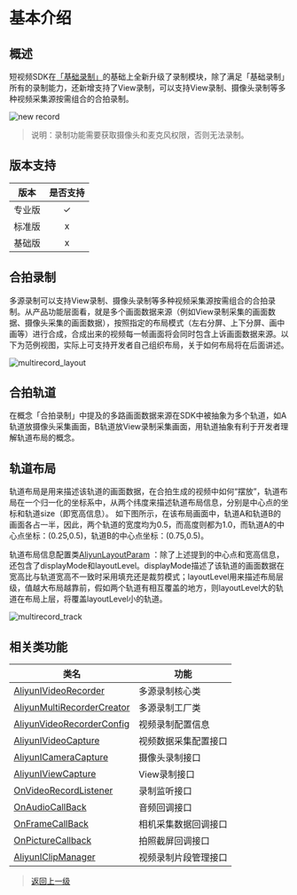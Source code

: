 # 基本介绍

## 概述
短视频SDK在[「基础录制」](../基础录制/README.md)的基础上全新升级了录制模块，除了满足「基础录制」所有的录制能力，还新增支持了View录制，可以支持View录制、摄像头录制等多种视频采集源按需组合的合拍录制。

![new record](https://alivc-demo-cms.alicdn.com/versionProduct/sourceCode/shortVideo/images/new_record_intro.jpg)
>说明：录制功能需要获取摄像头和麦克风权限，否则无法录制。

## 版本支持
|  版本  | 是否支持 |
| :----: | :------: |
| 专业版 |    ✓     |
| 标准版 |    x     |
| 基础版 |    x     |


## 合拍录制
多源录制可以支持View录制、摄像头录制等多种视频采集源按需组合的合拍录制。从产品功能层面看，就是多个画面数据来源（例如View录制采集的画面数据、摄像头采集的画面数据），按照指定的布局模式（左右分屏、上下分屏、画中画等）进行合成，合成出来的视频每一帧画面将会同时包含上诉画面数据来源。以下为范例视图，实际上可支持开发者自己组织布局，关于如何布局将在后面讲述。

![multirecord_layout](https://alivc-demo-cms.alicdn.com/versionProduct/sourceCode/shortVideo/images/multirecord_layout.png)

## 合拍轨道
在概念「合拍录制」中提及的多路画面数据来源在SDK中被抽象为多个轨道，如A轨道放摄像头采集画面，B轨道放View录制采集画面，用轨道抽象有利于开发者理解轨道布局的概念。

## 轨道布局
轨道布局是用来描述该轨道的画面数据，在合拍生成的视频中如何“摆放”，轨道布局在一个归一化的坐标系中，从两个纬度来描述轨道布局信息，分别是中心点的坐标和轨道size（即宽高信息）。
如下图所示，在该布局画面中，轨道A和轨道B的画面各占一半，因此，两个轨道的宽度均为0.5，而高度则都为1.0，而轨道A的中心点坐标：(0.25,0.5)，轨道B的中心点坐标：(0.75,0.5)。

轨道布局信息配置类[AliyunLayoutParam](https://alivc-demo-cms.alicdn.com/versionProduct/doc/shortVideo/android_new_cn/com/aliyun/svideosdk/common/struct/common/AliyunLayoutParam.html) ：除了上述提到的中心点和宽高信息，还包含了displayMode和layoutLevel。displayMode描述了该轨道的画面数据在宽高比与轨道宽高不一致时采用填充还是裁剪模式；layoutLevel用来描述布局层级，值越大布局越靠前，假如两个轨道有相互覆盖的地方，则layoutLevel大的轨道在布局上层，将覆盖layoutLevel小的轨道。

![multirecord_track](https://alivc-demo-cms.alicdn.com/versionProduct/sourceCode/shortVideo/images/multirecord_track.png)

## 相关类功能

| 类名                                                                                                                                                                                 | 功能                 |
| ------------------------------------------------------------------------------------------------------------------------------------------------------------------------------------ | -------------------- |
| [AliyunIVideoRecorder](https://alivc-demo-cms.alicdn.com/versionProduct/doc/shortVideo/android_new_cn/com/aliyun/svideosdk/multirecorder/AliyunIVideoRecorder.html)                  | 多源录制核心类       |
| [AliyunMultiRecorderCreator](https://alivc-demo-cms.alicdn.com/versionProduct/doc/shortVideo/android_new_cn/com/aliyun/svideosdk/multirecorder/impl/AliyunMultiRecorderCreator.html) | 多源录制工厂类       |
| [AliyunVideoRecorderConfig](https://alivc-demo-cms.alicdn.com/versionProduct/doc/shortVideo/android_new_cn/com/aliyun/svideosdk/multirecorder/config/AliyunVideoRecorderConfig.html) | 视频录制配置信息     |
| [AliyunIVideoCapture](https://alivc-demo-cms.alicdn.com/versionProduct/doc/shortVideo/android_new_cn/com/aliyun/svideosdk/multirecorder/AliyunIVideoCapture.html)                    | 视频数据采集配置接口 |
| [AliyunICameraCapture](https://alivc-demo-cms.alicdn.com/versionProduct/doc/shortVideo/android_new_cn/com/aliyun/svideosdk/multirecorder/AliyunICameraCapture.html)                  | 摄像头录制接口       |
| [AliyunIViewCapture](https://alivc-demo-cms.alicdn.com/versionProduct/doc/shortVideo/android_new_cn/com/aliyun/svideosdk/multirecorder/AliyunIViewCapture.html)                      | View录制接口         |
| [OnVideoRecordListener](https://alivc-demo-cms.alicdn.com/versionProduct/doc/shortVideo/android_new_cn/com/aliyun/svideosdk/multirecorder/OnVideoRecordListener.html)                | 录制监听接口         |
| [OnAudioCallBack](https://alivc-demo-cms.alicdn.com/versionProduct/doc/shortVideo/android_new_cn/com/aliyun/svideosdk/common/callback/recorder/OnAudioCallBack.html)                 | 音频回调接口         |
| [OnFrameCallBack](https://alivc-demo-cms.alicdn.com/versionProduct/doc/shortVideo/android_new_cn/com/aliyun/svideosdk/common/callback/recorder/OnFrameCallBack.html)                 | 相机采集数据回调接口 |
| [OnPictureCallback](https://alivc-demo-cms.alicdn.com/versionProduct/doc/shortVideo/android_new_cn/com/aliyun/svideosdk/multirecorder/OnPictureCallback.html)                        | 拍照截屏回调接口     |
| [AliyunIClipManager](https://alivc-demo-cms.alicdn.com/versionProduct/doc/shortVideo/android_new_cn/com/aliyun/svideosdk/recorder/AliyunIClipManager.html)                           | 视频录制片段管理接口 |


>[返回上一级](README.md)